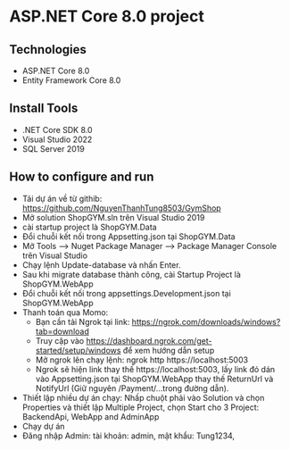﻿# ASP.NET Core 8.0 project 
## Technologies
- ASP.NET Core 8.0
- Entity Framework Core 8.0
## Install Tools
- .NET Core SDK 8.0
- Visual Studio 2022
- SQL Server 2019
## How to configure and run
- Tải dự án về từ githib: https://github.com/NguyenThanhTung8503/GymShop
- Mở solution ShopGYM.sln trên Visual Studio 2019
- cài startup project là ShopGYM.Data
- Đổi chuỗi kết nối trong Appsetting.json tại ShopGYM.Data 
- Mở Tools --> Nuget Package Manager -->  Package Manager Console trên Visual Studio
- Chạy lệnh Update-database và nhấn Enter.
- Sau khi migrate database thành công, cài Startup Project là ShopGYM.WebApp
- Đổi chuỗi kết nối trong appsettings.Development.json tại ShopGYM.WebApp 
- Thanh toán qua Momo: 
	- Bạn cần tải Ngrok tại link: https://ngrok.com/downloads/windows?tab=download 
	- Truy cập vào https://dashboard.ngrok.com/get-started/setup/windows để xem hướng dẫn setup 
	- Mở ngrok lên chạy lệnh: ngrok http https://localhost:5003
	- Ngrok sẽ hiện link thay thế https://localhost:5003, lấy link đó dán vào Appsetting.json tại ShopGYM.WebApp thay thế ReturnUrl và NotifyUrl (Giữ nguyên /Payment/...trong đường dẫn).
- Thiết lập nhiều dự án chạy: Nhấp chuột phải vào Solution và chọn Properties và thiết lập Multiple Project, chọn Start cho 3 Project: BackendApi, WebApp and AdminApp
- Chạy dự án
- Đăng nhập Admin: tài khoản: admin, mật khẩu: Tung1234,
